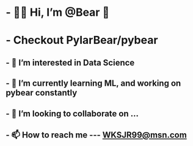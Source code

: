#  - 🐻‍❄️ Hi, I’m @Bear  👋

#  - Checkout PylarBear/pybear

## - 👀 I’m interested in Data Science
## - 🌱 I’m currently learning ML, and working on pybear constantly
## - 💞️ I’m looking to collaborate on ...
## - 📫 How to reach me --- WKSJR99@msn.com

<!---
BillSousa/BillSousa is a ✨ special ✨ repository because its `README.md` (this file) appears on your GitHub profile.
You can click the Preview link to take a look at your changes.
--->
